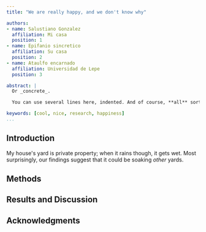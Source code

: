 ```yaml
---
title: "We are really happy, and we don't know why"

authors:
- name: Salustiano Gonzalez
  affiliation: Mi casa
  position: 1
- name: Epifanio sincretico
  affiliation: Su casa
  position: 2
- name: Ataulfo encarnado
  affiliation: Universidad de Lepe
  position: 3

abstract: |
  Or _concrete_.

  You can use several lines here, indented. And of course, **all** sort of _markdown_ `stuff`.

keywords: [cool, nice, research, happiness]
...
```



<!-- Normal PeerJ structure -->

## Introduction

My house's yard is private property; when it rains though, it gets wet. Most surprisingly, our findings suggest that it could be soaking _other_ yards.

## Methods

## Results and Discussion

## Acknowledgments
